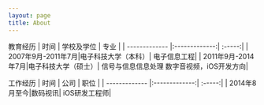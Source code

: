 ```yaml
---
layout: page
title: About
---
```


教育经历
| 时间        | 学校及学位           | 专业  |
| ------------- |:-------------:| :-----:|
| 2007年9月-2011年7月|电子科技大学（本科）| 电子信息工程|
| 2011年9月-2014年7月|电子科技大学（硕士）| 信号与信息信息处理 数字音视频，iOS开发方向|

工作经历
| 时间        | 公司           | 职位  |
| ------------- |:-------------:| :-----:|
| 2014年8月至今|数码视讯| iOS研发工程师|
